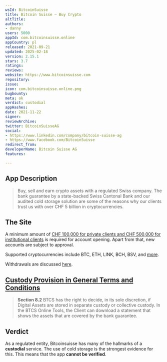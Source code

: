 ```yaml
---
wsId: BitcoinSuisse
title: Bitcoin Suisse – Buy Crypto
altTitle: 
authors:
- danny
users: 5000
appId: com.bitcoinsuisse.online
appCountry: pl
released: 2021-09-21
updated: 2025-02-18
version: 2.15.1
stars: 3.7
ratings: 
reviews: 
website: https://www.bitcoinsuisse.com
repository: 
issue: 
icon: com.bitcoinsuisse.online.png
bugbounty: 
meta: ok
verdict: custodial
appHashes: 
date: 2021-11-22
signer: 
reviewArchive: 
twitter: BitcoinSuisseAG
social:
- https://www.linkedin.com/company/bitcoin-suisse-ag
- https://www.facebook.com/BitcoinSuisse
redirect_from: 
developerName: Bitcoin Suisse AG
features: 

---
```


## App Description

> Buy, sell and earn crypto assets with a regulated Swiss company. The bank guarantee by a state-backed Swiss Cantonal Bank and our audited cold storage solution are some of the reasons why our clients trust us with over CHF 5 billion in cryptocurrencies.

## The Site

A minimum amount of [CHF 100,000 for private clients and CHF 500,000 for institutional clients](https://www.bitcoinsuisse.com/news/standing-up-for-our-clients-in-times-of-unprecedented-market-growth) is required for account opening. Apart from that, new accounts are subject to approval. 

Supported cryptocurrencies include BTC, ETH, LINK, BCH, BSV, and [more](https://support.bitcoinsuisse.com/hc/en-us/articles/360007110179-Which-crypto-assets-can-I-deposit-).

Withdrawals are discussed [here](https://support.bitcoinsuisse.com/hc/en-us/articles/360007023160-How-do-I-add-an-external-crypto-address-for-withdrawals-).

## [Custody Provision in General Terms and Conditions](https://files.bitcoinsuisse.com/assets/pdf/20211001_GTC.pdf)

> **Section 8.2** BTCS has the right to decide, in its sole discretion, if Digital Assets are stored in separate custody or collective custody. In the BTCS Online Tools, the Client can download a statement that shows the assets that are covered by the bank guarantee.

## Verdict

As a regulated entity, Bitcoinsuisse has many of the hallmarks of a **custodial** service. The use of cold storage is the strongest evidence for this. This means that the app **cannot be verified**. 



